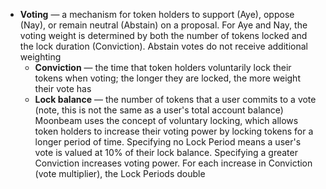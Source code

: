  - **Voting** — a mechanism for token holders to support (Aye), oppose (Nay), or remain neutral (Abstain) on a proposal. For Aye and Nay, the voting weight is determined by both the number of tokens locked and the lock duration (Conviction). Abstain votes do not receive additional weighting
    - **Conviction** — the time that token holders voluntarily lock their tokens when voting; the longer they are locked, the more weight their vote has
    - **Lock balance** — the number of tokens that a user commits to a vote (note, this is not the same as a user's total account balance)
    Moonbeam uses the concept of voluntary locking, which allows token holders to increase their voting power by locking tokens for a longer period of time. Specifying no Lock Period means a user's vote is valued at 10% of their lock balance. Specifying a greater Conviction increases voting power. For each increase in Conviction (vote multiplier), the Lock Periods double